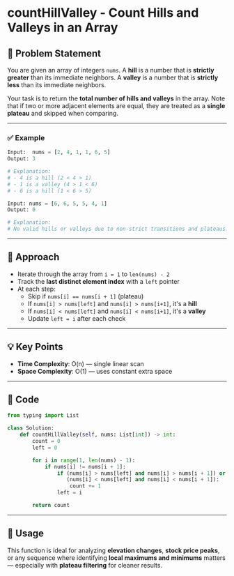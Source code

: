 # countHillValley - Count Hills and Valleys in an Array

## 📘 Problem Statement

You are given an array of integers `nums`. A **hill** is a number that is **strictly greater** than its immediate neighbors. A **valley** is a number that is **strictly less** than its immediate neighbors.

Your task is to return the **total number of hills and valleys** in the array. Note that if two or more adjacent elements are equal, they are treated as a **single plateau** and skipped when comparing.

---

### ✅ Example
```python
Input:  nums = [2, 4, 1, 1, 6, 5]
Output: 3

# Explanation:
# - 4 is a hill (2 < 4 > 1)
# - 1 is a valley (4 > 1 < 6)
# - 6 is a hill (1 < 6 > 5)
```

```python
Input: nums = [6, 6, 5, 5, 4, 1]
Output: 0

# Explanation:
# No valid hills or valleys due to non-strict transitions and plateaus.
```

---

## 🧠 Approach

- Iterate through the array from `i = 1` to `len(nums) - 2`
- Track the **last distinct element index** with a `left` pointer
- At each step:
  - Skip if `nums[i] == nums[i + 1]` (plateau)
  - If `nums[i] > nums[left]` and `nums[i] > nums[i+1]`, it's a **hill**
  - If `nums[i] < nums[left]` and `nums[i] < nums[i+1]`, it's a **valley**
  - Update `left = i` after each check

---

## 💡 Key Points

- **Time Complexity**: O(n) — single linear scan
- **Space Complexity**: O(1) — uses constant extra space

---

## 📄 Code

```python
from typing import List

class Solution:
    def countHillValley(self, nums: List[int]) -> int:
        count = 0
        left = 0

        for i in range(1, len(nums) - 1):
            if nums[i] != nums[i + 1]:
                if (nums[i] > nums[left] and nums[i] > nums[i + 1]) or \
                   (nums[i] < nums[left] and nums[i] < nums[i + 1]):
                    count += 1
                left = i

        return count
```

---

## 📂 Usage

This function is ideal for analyzing **elevation changes**, **stock price peaks**, or any sequence where identifying **local maximums and minimums** matters — especially with **plateau filtering** for cleaner results.
